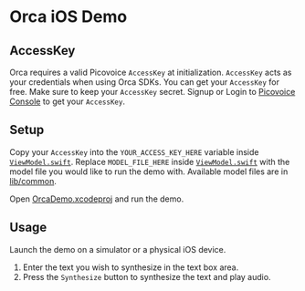 # Orca iOS Demo

## AccessKey

Orca requires a valid Picovoice `AccessKey` at initialization. `AccessKey` acts as your credentials when using Orca SDKs.
You can get your `AccessKey` for free. Make sure to keep your `AccessKey` secret.
Signup or Login to [Picovoice Console](https://console.picovoice.ai/) to get your `AccessKey`.

## Setup

Copy your `AccessKey` into the `YOUR_ACCESS_KEY_HERE` variable inside [`ViewModel.swift`](./OrcaDemo/OrcaDemo/ViewModel.swift).
Replace `MODEL_FILE_HERE` inside [`ViewModel.swift`](./OrcaDemo/OrcaDemo/ViewModel.swift) with the model file you would like to run the demo with. Available model files are in [lib/common](../../lib/common).

Open [OrcaDemo.xcodeproj](./OrcaDemo/OrcaDemo.xcodeproj/) and run the demo.

## Usage

Launch the demo on a simulator or a physical iOS device.

1. Enter the text you wish to synthesize in the text box area.
2. Press the `Synthesize` button to synthesize the text and play audio.
